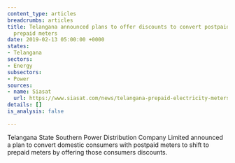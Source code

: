 ```yaml
---
content_type: articles
breadcrumbs: articles
title: Telangana announced plans to offer discounts to convert postpaid meters to
  prepaid meters
date: 2019-02-13 05:00:00 +0000
states:
- Telangana
sectors:
- Energy
subsectors:
- Power
sources:
- name: Siasat
  url: https://www.siasat.com/news/telangana-prepaid-electricity-meters-be-installed-soon-herere-details-1465463/
details: []
is_analysis: false

---
```

Telangana State Southern Power Distribution Company Limited announced a plan to convert domestic consumers with postpaid meters to shift to prepaid meters by offering those consumers discounts.